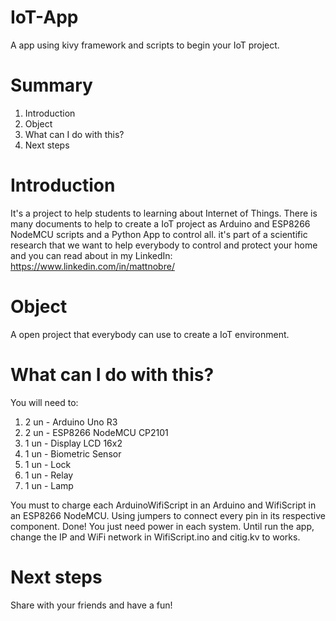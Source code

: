 # IoT-App
A app using kivy framework and scripts to begin your IoT project.

# Summary
1. Introduction
2. Object
3. What can I do with this?
3. Next steps

# Introduction
It's a project to help students to learning about Internet of Things. 
There is many documents to help to create a IoT project as Arduino and ESP8266 NodeMCU scripts and a Python App to control all.
it's part of a scientific research that we want to help everybody to control and protect your home and you can read about in my LinkedIn: 
https://www.linkedin.com/in/mattnobre/ 

# Object
A open project that everybody can use to create a IoT environment.

# What can I do with this?
You will need to: 
1. 2 un - Arduino Uno R3
2. 2 un - ESP8266 NodeMCU CP2101
3. 1 un - Display LCD 16x2
4. 1 un - Biometric Sensor
5. 1 un - Lock
6. 1 un - Relay
7. 1 un - Lamp

You must to charge each ArduinoWifiScript in an Arduino and WifiScript in an ESP8266 NodeMCU. 
Using jumpers to connect every pin in its respective component. Done! You just need power in each system. 
Until run the app, change the IP and WiFi network in WifiScript.ino and citig.kv to works.

# Next steps
Share with your friends and have a fun!
